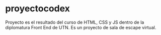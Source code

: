 # proyectocodex
Proyecto es el resultado del curso de HTML, CSS y JS dentro de la diplomatura Front End de UTN. Es un proyecto de sala de escape virtual.
